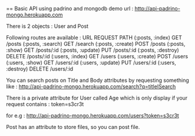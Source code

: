 == Basic API using padrino and mongodb
demo url : http://api-padrino-mongo.herokuapp.com

There is 2 objects : User and Post

Following routes are available :
URL                   REQUEST  PATH
(:posts, :index)        GET    /posts
(:posts, :search)       GET    /search
(:posts, :create)      POST    /posts
(:posts, :show)         GET    /posts/:id
(:posts, :update)       PUT    /posts/:id
(:posts, :destroy)    DELETE   /posts/:id
(:users, :index)        GET    /users
(:users, :create)      POST    /users
(:users, :show)         GET    /users/:id
(:users, :update)       PUT    /users/:id
(:users, :destroy)    DELETE   /users/:id

You can search posts on Title and Body attributes by requesting something like :
http://api-padrino-mongo.herokuapp.com/search?q=titleISearch

There is a private attribute for User called Age which is only display if your request contains :
token=s3cr3t

for e.g : http://api-padrino-mongo.herokuapp.com/users?token=s3cr3t

Post has an attribute to store files, so you can post file.